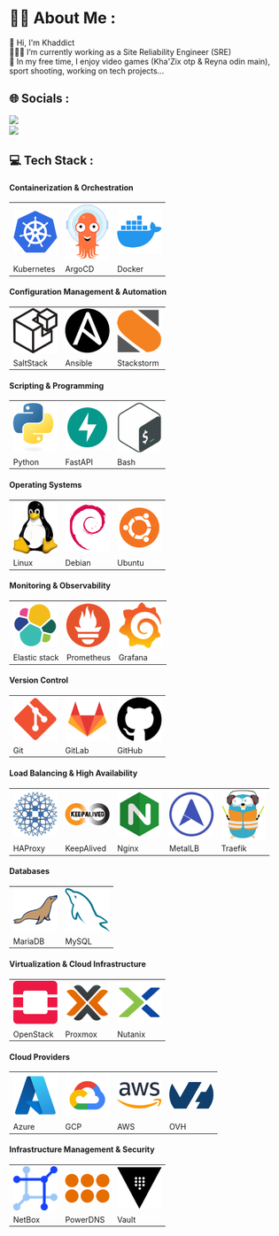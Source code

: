 # 😶‍🌫️ About Me :
🦗 Hi, I'm Khaddict<br>
👨🏻‍💻 I’m currently working as a Site Reliability Engineer (SRE)<br>
🔫 In my free time, I enjoy video games (Kha'Zix otp & Reyna odin main), sport shooting, working on tech projects...

## 🌐 Socials :
![](https://badgen.net/badge/Discord/khaddict/purple?icon=discord)<br>
![](https://badgen.net/badge/Reddit/khadddict/orange?icon=reddit)

## 💻 Tech Stack :

<!-- Containerization & Orchestration -->
<div class="category-table">
  <h4 class="category-title">Containerization & Orchestration</h4>
  <table>
    <tr>
      <td><img src="https://github.com/khaddict/khaddict/blob/main/icons/kubernetes.png" width="80"></td>
      <td><img src="https://github.com/khaddict/khaddict/blob/main/icons/argocd.png" width="80"></td>
      <td><img src="https://github.com/khaddict/khaddict/blob/main/icons/docker.png" width="80"></td>
    </tr>
    <tr>
      <td>Kubernetes</td>
      <td>ArgoCD</td>
      <td>Docker</td>
    </tr>
  </table>
</div>

<!-- Configuration Management & Automation -->
<div class="category-table">
  <h4 class="category-title">Configuration Management & Automation</h4>
  <table>
    <tr>
      <td><img src="https://github.com/khaddict/khaddict/blob/main/icons/saltstack.png" width="80"></td>
      <td><img src="https://github.com/khaddict/khaddict/blob/main/icons/ansible.png" width="80"></td>
      <td><img src="https://github.com/khaddict/khaddict/blob/main/icons/stackstorm.png" width="80"></td>
    </tr>
    <tr>
      <td>SaltStack</td>
      <td>Ansible</td>
      <td>Stackstorm</td>
    </tr>
  </table>
</div>

<!-- Scripting & Programming -->
<div class="category-table">
  <h4 class="category-title">Scripting & Programming</h4>
  <table>
    <tr>
      <td><img src="https://github.com/khaddict/khaddict/blob/main/icons/python.png" width="80"></td>
      <td><img src="https://github.com/khaddict/khaddict/blob/main/icons/fastapi.png" width="80"></td>
      <td><img src="https://github.com/khaddict/khaddict/blob/main/icons/bash.png" width="80"></td>
    </tr>
    <tr>
      <td>Python</td>
      <td>FastAPI</td>
      <td>Bash</td>
    </tr>
  </table>
</div>

<!-- Operating Systems -->
<div class="category-table">
  <h4 class="category-title">Operating Systems</h4>
  <table>
    <tr>
      <td><img src="https://github.com/khaddict/khaddict/blob/main/icons/linux.png" width="80"></td>
      <td><img src="https://github.com/khaddict/khaddict/blob/main/icons/debian.png" width="80"></td>
      <td><img src="https://github.com/khaddict/khaddict/blob/main/icons/ubuntu.png" width="80"></td>
    </tr>
    <tr>
      <td>Linux</td>
      <td>Debian</td>
      <td>Ubuntu</td>
    </tr>
  </table>
</div>

<!-- Monitoring & Observability -->
<div class="category-table">
  <h4 class="category-title">Monitoring & Observability</h4>
  <table>
    <tr>
      <td><img src="https://github.com/khaddict/khaddict/blob/main/icons/elk.png" width="80"></td>
      <td><img src="https://github.com/khaddict/khaddict/blob/main/icons/prometheus.png" width="80"></td>
      <td><img src="https://github.com/khaddict/khaddict/blob/main/icons/grafana.png" width="80"></td>
    </tr>
    <tr>
      <td>Elastic stack</td>
      <td>Prometheus</td>
      <td>Grafana</td>
    </tr>
  </table>
</div>

<!-- Version Control -->
<div class="category-table">
  <h4 class="category-title">Version Control</h4>
  <table>
    <tr>
      <td><img src="https://github.com/khaddict/khaddict/blob/main/icons/git.png" width="80"></td>
      <td><img src="https://github.com/khaddict/khaddict/blob/main/icons/gitlab.png" width="80"></td>
      <td><img src="https://github.com/khaddict/khaddict/blob/main/icons/github.png" width="80"></td>
    </tr>
    <tr>
      <td>Git</td>
      <td>GitLab</td>
      <td>GitHub</td>
    </tr>
  </table>
</div>

<!-- Load Balancing & High Availability -->
<div class="category-table">
  <h4 class="category-title">Load Balancing & High Availability</h4>
  <table>
    <tr>
      <td><img src="https://github.com/khaddict/khaddict/blob/main/icons/haproxy.png" width="80"></td>
      <td><img src="https://github.com/khaddict/khaddict/blob/main/icons/keepalived.png" width="80"></td>
      <td><img src="https://github.com/khaddict/khaddict/blob/main/icons/nginx.png" width="80"></td>
      <td><img src="https://github.com/khaddict/khaddict/blob/main/icons/metallb.png" width="80"></td>
      <td><img src="https://github.com/khaddict/khaddict/blob/main/icons/traefik.png" width="80"></td>
    </tr>
    <tr>
      <td>HAProxy</td>
      <td>KeepAlived</td>
      <td>Nginx</td>
      <td>MetalLB</td>
      <td>Traefik</td>
    </tr>
  </table>
</div>

<!-- Databases -->
<div class="category-table">
  <h4 class="category-title">Databases</h4>
  <table>
    <tr>
      <td><img src="https://github.com/khaddict/khaddict/blob/main/icons/mariadb.png" width="80"></td>
      <td><img src="https://github.com/khaddict/khaddict/blob/main/icons/mysql.png" width="80"></td>
    </tr>
    <tr>
      <td>MariaDB</td>
      <td>MySQL</td>
    </tr>
  </table>
</div>

<!-- Virtualization & Cloud Infrastructure -->
<div class="category-table">
  <h4 class="category-title">Virtualization & Cloud Infrastructure</h4>
  <table>
    <tr>
      <td><img src="https://github.com/khaddict/khaddict/blob/main/icons/openstack.png" width="80"></td>
      <td><img src="https://github.com/khaddict/khaddict/blob/main/icons/proxmox.png" width="80"></td>
      <td><img src="https://github.com/khaddict/khaddict/blob/main/icons/nutanix.png" width="80"></td>
    </tr>
    <tr>
      <td>OpenStack</td>
      <td>Proxmox</td>
      <td>Nutanix</td>
    </tr>
  </table>
</div>

<!-- Cloud Providers -->
<div class="category-table">
  <h4 class="category-title">Cloud Providers</h4>
  <table>
    <tr>
      <td><img src="https://github.com/khaddict/khaddict/blob/main/icons/azure.png" width="80"></td>
      <td><img src="https://github.com/khaddict/khaddict/blob/main/icons/gcp.png" width="80"></td>
      <td><img src="https://github.com/khaddict/khaddict/blob/main/icons/aws.png" width="80"></td>
      <td><img src="https://github.com/khaddict/khaddict/blob/main/icons/ovh.png" width="80"></td>
    </tr>
    <tr>
      <td>Azure</td>
      <td>GCP</td>
      <td>AWS</td>
      <td>OVH</td>
    </tr>
  </table>
</div>

<!-- Infrastructure Management & Security -->
<div class="category-table">
  <h4 class="category-title">Infrastructure Management & Security</h4>
  <table>
    <tr>
      <td><img src="https://github.com/khaddict/khaddict/blob/main/icons/netbox.png" width="80"></td>
      <td><img src="https://github.com/khaddict/khaddict/blob/main/icons/powerdns.png" width="80"></td>
      <td><img src="https://github.com/khaddict/khaddict/blob/main/icons/vault.png" width="80"></td>
    </tr>
    <tr>
      <td>NetBox</td>
      <td>PowerDNS</td>
      <td>Vault</td>
    </tr>
  </table>
</div>
